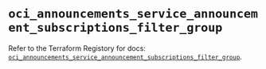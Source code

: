# `oci_announcements_service_announcement_subscriptions_filter_group`

Refer to the Terraform Registory for docs: [`oci_announcements_service_announcement_subscriptions_filter_group`](https://registry.terraform.io/providers/oracle/oci/6.18.0/docs/resources/announcements_service_announcement_subscriptions_filter_group).
